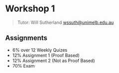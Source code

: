 # Workshop 1
> Tutor: Will Sutherland wssuth@unimelb.edu.au

## Assignments
* 6% over 12 Weekly Quizes
* 12% Assignment 1 (Proof Based)
* 12% Assignment 2 (Not as Proof Based)
* 70% Exam

